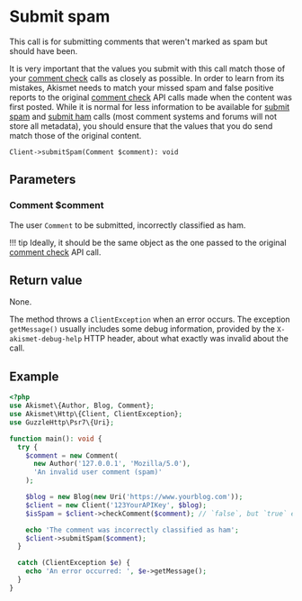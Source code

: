 # Submit spam
This call is for submitting comments that weren't marked as spam but should have been.

It is very important that the values you submit with this call match those of your [comment check](comment_check.md) calls as closely as possible.
In order to learn from its mistakes, Akismet needs to match your missed spam and false positive reports
to the original [comment check](comment_check.md) API calls made when the content was first posted. While it is normal for less information
to be available for [submit spam](submit_spam.md) and [submit ham](submit_ham.md) calls (most comment systems and forums will not store all metadata),
you should ensure that the values that you do send match those of the original content.

```
Client->submitSpam(Comment $comment): void
```

## Parameters

### Comment **$comment**
The user `Comment` to be submitted, incorrectly classified as ham.

!!! tip
    Ideally, it should be the same object as the one passed to the original [comment check](comment_check.md) API call.

## Return value
None.

The method throws a `ClientException` when an error occurs.
The exception `getMessage()` usually includes some debug information, provided by the `X-akismet-debug-help` HTTP header, about what exactly was invalid about the call.

## Example

```php
<?php
use Akismet\{Author, Blog, Comment};
use Akismet\Http\{Client, ClientException};
use GuzzleHttp\Psr7\{Uri};

function main(): void {
  try {
    $comment = new Comment(
      new Author('127.0.0.1', 'Mozilla/5.0'),
      'An invalid user comment (spam)'
    );

    $blog = new Blog(new Uri('https://www.yourblog.com'));
    $client = new Client('123YourAPIKey', $blog);
    $isSpam = $client->checkComment($comment); // `false`, but `true` expected.

    echo 'The comment was incorrectly classified as ham';
    $client->submitSpam($comment);
  }

  catch (ClientException $e) {
    echo 'An error occurred: ', $e->getMessage();
  }
}
```
